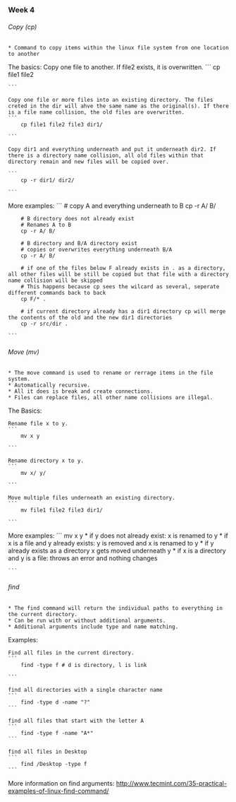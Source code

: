 ### Week 4

###### Copy (cp)
	* Command to copy items within the linux file system from one location to another

The basics:
	Copy one file to another. If file2 exists, it is overwritten.
	```
		cp file1 file2

	```

	Copy one file or more files into an existing directory. The files creted in the dir will ahve the same name as the original(s). If there is a file name collision, the old files are overwritten.
	```
		cp file1 file2 file3 dir1/

	```

	Copy dir1 and everything underneath and put it underneath dir2. If there is a directory name collision, all old files within that directory remain and new files will be copied over. 

	```
		cp -r dir1/ dir2/

	```

More examples:
	```
		# copy A and everything underneath to B
		cp -r A/ B/

		# B directory does not already exist
		# Renames A to B
		cp -r A/ B/

		# B directory and B/A directory exist
		# copies or overwrites everything underneath B/A
		cp -r A/ B/

		# if one of the files below F already exists in . as a directory, all other files will be still be copied but that file with a directory name collision will be skipped
		# This happens because cp sees the wilcard as several, seperate different commands back to back
		cp F/* .

		# if current directory already has a dir1 directory cp will merge the contents of the old and the new dir1 directories
		cp -r src/dir .

	```

###### Move (mv)
	* The move command is used to rename or rerrage items in the file system.
	* Automatically recursive.
	* All it does is break and create connections.
	* Files can replace files, all other name collisions are illegal.

The Basics:

	Rename file x to y.
	```
		mv x y

	```

	Rename directory x to y.
	```
		mv x/ y/

	```

	Move multiple files underneath an existing directory.
	```
		mv file1 file2 file3 dir1/

	```

More examples:
	```
		mv x y
		* if y does not already exist:
			x is renamed to y
		* if x is a file and y already exists: 
			y is removed and x is renamed to y
		* if y already exists as a directory
			x gets moved underneath y
		* if x is a directory and y is a file:
			throws an error and nothing changes

		

	```

###### find
	* The find command will return the individual paths to everything in the current directory.
	* Can be run with or without additional arguments.
	* Additional arguments include type and name matching.




Examples:

	Find all files in the current directory.
	```
		find -type f # d is directory, l is link

	```

	find all directories with a single character name
	```
		find -type d -name "?"
	```

	find all files that start with the letter A
	```
		find -type f -name "A*"
	```

	find all files in Desktop
	```
		find /Desktop -type f
	```

More information on find arguments: http://www.tecmint.com/35-practical-examples-of-linux-find-command/






